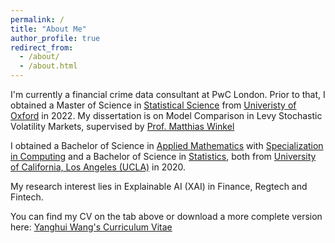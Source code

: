 ```yaml
---
permalink: /
title: "About Me"
author_profile: true
redirect_from: 
  - /about/
  - /about.html
---
```


I'm currently a financial crime data consultant at PwC London. Prior to that, I obtained a Master of Science in [Statistical Science](https://www.stats.ox.ac.uk) from [Univeristy of Oxford](https://www.ox.ac.uk) in 2022. My dissertation is on Model Comparison in Levy Stochastic Volatility Markets, supervised by [Prof. Matthias Winkel](https://www.stats.ox.ac.uk/people/matthias-winkel) 

I obtained a Bachelor of Science in [Applied Mathematics](https://ww3.math.ucla.edu) with [Specialization in Computing](https://zuma.pic.ucla.edu/info/mission.shtml) and a Bachelor of Science in [Statistics](https://statistics.ucla.edu), both from [University of California, Los Angeles (UCLA)](https://www.ucla.edu) in 2020. 

My research interest lies in Explainable AI (XAI) in Finance, Regtech and Fintech. 

You can find my CV on the tab above or download a more complete version here: [Yanghui Wang's Curriculum Vitae](../files/Wang_CV.pdf)

